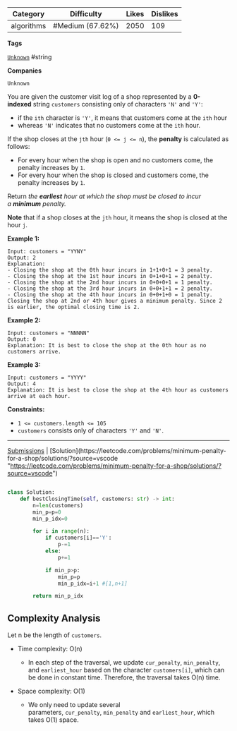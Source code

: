 | Category   | Difficulty       | Likes | Dislikes |
| ---------- | ---------------- | ----- | -------- |
| algorithms | #Medium (67.62%) | 2050  | 109      |

**Tags**

[`Unknown`](https://leetcode.com/tag/Unknown?source=vscode "https://leetcode.com/tag/Unknown?source=vscode") #string 

**Companies**

`Unknown`

You are given the customer visit log of a shop represented by a **0-indexed** string `customers` consisting only of characters `'N'` and `'Y'`:

- if the `ith` character is `'Y'`, it means that customers come at the `ith` hour
- whereas `'N'` indicates that no customers come at the `ith` hour.

If the shop closes at the `jth` hour (`0 <= j <= n`), the **penalty** is calculated as follows:

- For every hour when the shop is open and no customers come, the penalty increases by `1`.
- For every hour when the shop is closed and customers come, the penalty increases by `1`.

Return _the **earliest** hour at which the shop must be closed to incur a **minimum** penalty._

**Note** that if a shop closes at the `jth` hour, it means the shop is closed at the hour `j`.

**Example 1:**

```
Input: customers = "YYNY"
Output: 2
Explanation: 
- Closing the shop at the 0th hour incurs in 1+1+0+1 = 3 penalty.
- Closing the shop at the 1st hour incurs in 0+1+0+1 = 2 penalty.
- Closing the shop at the 2nd hour incurs in 0+0+0+1 = 1 penalty.
- Closing the shop at the 3rd hour incurs in 0+0+1+1 = 2 penalty.
- Closing the shop at the 4th hour incurs in 0+0+1+0 = 1 penalty.
Closing the shop at 2nd or 4th hour gives a minimum penalty. Since 2 is earlier, the optimal closing time is 2.
```

**Example 2:**

```
Input: customers = "NNNNN"
Output: 0
Explanation: It is best to close the shop at the 0th hour as no customers arrive.
```

**Example 3:**

```
Input: customers = "YYYY"
Output: 4
Explanation: It is best to close the shop at the 4th hour as customers arrive at each hour.
```

**Constraints:**

- `1 <= customers.length <= 105`
- `customers` consists only of characters `'Y'` and `'N'`.

---

[Submissions](https://leetcode.com/problems/minimum-penalty-for-a-shop/submissions/?source=vscode "https://leetcode.com/problems/minimum-penalty-for-a-shop/submissions/?source=vscode") | [Solution](https://leetcode.com/problems/minimum-penalty-for-a-shop/solutions/?source=vscode "https://leetcode.com/problems/minimum-penalty-for-a-shop/solutions/?source=vscode")

```python

class Solution:
    def bestClosingTime(self, customers: str) -> int:
        n=len(customers)
        min_p=p=0
        min_p_idx=0

        for i in range(n):
            if customers[i]=='Y':
                p-=1
            else:
                p+=1

            if min_p>p:
                min_p=p
                min_p_idx=i+1 #[1,n+1]

        return min_p_idx

```

## Complexity Analysis

Let n be the length of `customers`.

- Time complexity: O(n)
    
    - In each step of the traversal, we update `cur_penalty`, `min_penalty`, and `earliest_hour` based on the character `customers[i]`, which can be done in constant time. Therefore, the traversal takes O(n) time.
- Space complexity: O(1)
    
    - We only need to update several parameters, `cur_penalty`, `min_penalty` and `earliest_hour`, which takes O(1) space.